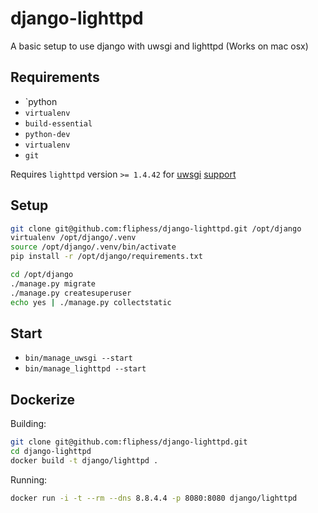 # django-lighttpd
A basic setup to use django with uwsgi and lighttpd (Works on mac osx)

## Requirements

* `python
* `virtualenv`
* `build-essential`
* `python-dev`
* `virtualenv`
* `git`

Requires `lighttpd` version `>= 1.4.42` for [uwsgi](http://uwsgi-docs.readthedocs.io/en/latest/Lighttpd.html) [support](https://redmine.lighttpd.net/projects/lighttpd/wiki/HowToPythonWSGI)

## Setup

```bash
git clone git@github.com:fliphess/django-lighttpd.git /opt/django
virtualenv /opt/django/.venv
source /opt/django/.venv/bin/activate
pip install -r /opt/django/requirements.txt

cd /opt/django
./manage.py migrate
./manage.py createsuperuser
echo yes | ./manage.py collectstatic

```

## Start

* `bin/manage_uwsgi --start`
* `bin/manage_lighttpd --start`

## Dockerize

Building:
```bash
git clone git@github.com:fliphess/django-lighttpd.git
cd django-lighttpd
docker build -t django/lighttpd .
```

Running:
```bash
docker run -i -t --rm --dns 8.8.4.4 -p 8080:8080 django/lighttpd
```
